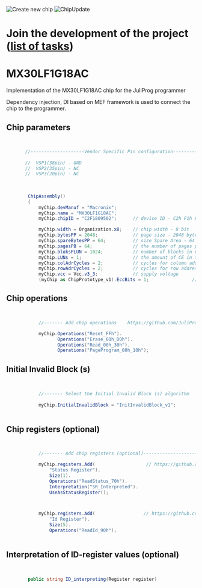 ![Create new chip](https://github.com/JuliProg/MX30LF1G18AC/workflows/Create%20new%20chip/badge.svg?event=repository_dispatch)
![ChipUpdate](https://github.com/JuliProg/MX30LF1G18AC/workflows/ChipUpdate/badge.svg)
# Join the development of the project ([list of tasks](https://github.com/users/JuliProg/projects/1))


# MX30LF1G18AC
Implementation of the MX30LF1G18AC chip for the JuliProg programmer

Dependency injection, DI based on MEF framework is used to connect the chip to the programmer.

<section class = "listing">

# Chip parameters
```c#


       //--------------------Vendor Specific Pin configuration---------------------------
    
       //  VSP1(38pin) - GND    
       //  VSP2(35pin) - NC
       //  VSP3(20pin) - NC
    
    
            
        ChipAssembly()
        {
            myChip.devManuf = "Macronix";
            myChip.name = "MX30LF1G18AC";
            myChip.chipID = "C2F1809502";      // device ID - C2h F1h 80h 95h 02h (MX30LF1G18AC, 3V, 1Gb, v1.2.pdf page 32)

            myChip.width = Organization.x8;    // chip width - 8 bit
            myChip.bytesPP = 2048;             // page size - 2048 byte (2Kb)
            myChip.spareBytesPP = 64;          // size Spare Area - 64 byte
            myChip.pagesPB = 64;               // the number of pages per block - 64 
            myChip.bloksPLUN = 1024;           // number of blocks in CE - 1024
            myChip.LUNs = 1;                   // the amount of CE in the chip
            myChip.colAdrCycles = 2;           // cycles for column addressing
            myChip.rowAdrCycles = 2;           // cycles for row addressing 
            myChip.vcc = Vcc.v3_3;             // supply voltage
            (myChip as ChipPrototype_v1).EccBits = 1;                // required Ecc bits for each 512 bytes

```
# Chip operations
```c#


            //------- Add chip operations    https://github.com/JuliProg/Wiki#command-set----------------------------------------------------

            myChip.Operations("Reset_FFh").
                   Operations("Erase_60h_D0h").
                   Operations("Read_00h_30h").
                   Operations("PageProgram_80h_10h");

```
# Initial Invalid Block (s)
```c#

            
            //------- Select the Initial Invalid Block (s) algorithm    https://github.com/JuliProg/Wiki/wiki/Initiate-Invalid-Block-----------
                
            myChip.InitialInvalidBlock = "InitInvalidBlock_v1";
                
```
# Chip registers (optional)
```c#


            //------- Add chip registers (optional)----------------------------------------------------

            myChip.registers.Add(                   // https://github.com/JuliProg/Wiki/wiki/StatusRegister
                "Status Register").
                Size(1).
                Operations("ReadStatus_70h").
                Interpretation("SR_Interpreted").
                UseAsStatusRegister();



            myChip.registers.Add(                  // https://github.com/JuliProg/Wiki/wiki/ID-Register
                "Id Register").
                Size(5).
                Operations("ReadId_90h");               
                

```
# Interpretation of ID-register values ​​(optional)
```c#


        public string ID_interpreting(Register register)   
        
```
</section>


















